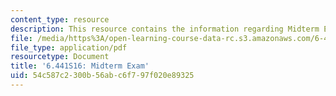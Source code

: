 ```yaml
---
content_type: resource
description: This resource contains the information regarding Midterm Exam.
file: /media/https%3A/open-learning-course-data-rc.s3.amazonaws.com/6-441-information-theory-spring-2016/54c587c2300b56abc6f797f020e89325_MIT6_441S16_midterm.pdf
file_type: application/pdf
resourcetype: Document
title: '6.441S16: Midterm Exam'
uid: 54c587c2-300b-56ab-c6f7-97f020e89325
---
```

